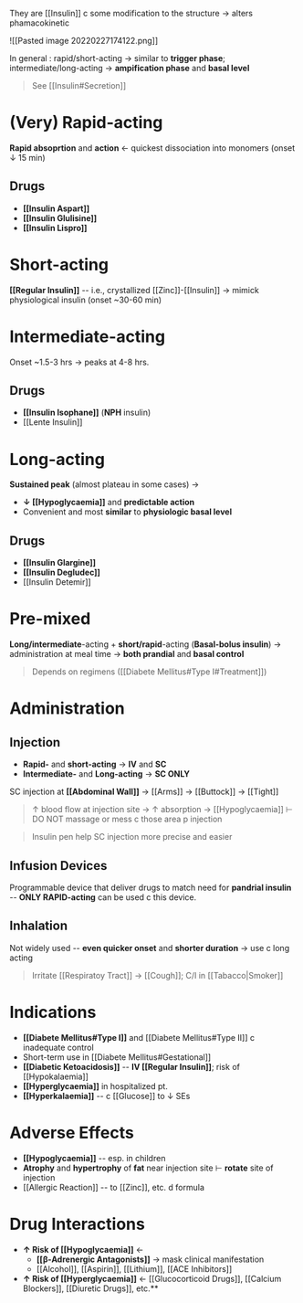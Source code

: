 They are [[Insulin]] c some modification to the structure → alters phamacokinetic

![[Pasted image 20220227174122.png]]

In general : rapid/short-acting → similar to **trigger phase**; intermediate/long-acting → **ampification phase** and **basal level**

> See [[Insulin#Secretion]]

# (Very) Rapid-acting
**Rapid absoprtion** and **action** ← quickest dissociation into monomers (onset ↓ 15 min)

## Drugs
- **[[Insulin Aspart]]**
- **[[Insulin Glulisine]]**
- **[[Insulin Lispro]]**

# Short-acting
**[[Regular Insulin]]** -- i.e., crystallized [[Zinc]]-[[Insulin]] → mimick physiological insulin (onset ~30-60 min)

# Intermediate-acting
Onset ~1.5-3 hrs → peaks at 4-8 hrs.

## Drugs
- **[[Insulin Isophane]]** (**NPH** insulin)
- [[Lente Insulin]]

# Long-acting
**Sustained peak** (almost plateau in some cases) →
- **↓ [[Hypoglycaemia]]** and **predictable action**
- Convenient and most **similar** to **physiologic basal level**

## Drugs
- **[[Insulin Glargine]]** 
- **[[Insulin Degludec]]**
- [[Insulin Detemir]]

# Pre-mixed
**Long/intermediate**-acting + **short/rapid**-acting (**Basal-bolus insulin**) → administration at meal time → **both prandial** and **basal control**

> Depends on regimens ([[Diabete Mellitus#Type I#Treatment]])

# Administration
## Injection
- **Rapid-** and **short-acting** → **IV** and **SC**
- **Intermediate-** and **Long-acting** → **SC ONLY**

SC injection at **[[Abdominal Wall]]** → [[Arms]] → [[Buttock]] → [[Tight]] 
> ↑ blood flow at injection site → ↑ absorption → [[Hypoglycaemia]] ⊢ DO NOT massage or mess c those area p injection

> Insulin pen help SC injection more precise and easier

## Infusion Devices
Programmable device that deliver drugs to match need for **pandrial insulin** -- **ONLY RAPID-acting** can be used c this device.

## Inhalation
Not widely used -- **even quicker onset** and **shorter duration** → use c long acting

> Irritate [[Respiratoy Tract]] → [[Cough]]; C/I in [[Tabacco|Smoker]]

# Indications
- **[[Diabete Mellitus#Type I]]** and [[Diabete Mellitus#Type II]] c inadequate control
- Short-term use in [[Diabete Mellitus#Gestational]]
- **[[Diabetic Ketoacidosis]]** -- **IV [[Regular Insulin]]**; risk of [[Hypokalaemia]]
- **[[Hyperglycaemia]]** in hospitalized pt.
- **[[Hyperkalaemia]]** -- c [[Glucose]] to ↓ SEs

# Adverse Effects
- **[[Hypoglycaemia]]** -- esp. in children
- **Atrophy** and **hypertrophy** of **fat** near injection site ⊢ **rotate** site of injection
- [[Allergic Reaction]] -- to [[Zinc]], etc. d formula

# Drug Interactions
- **↑ Risk of [[Hypoglycaemia]]** ←
	- **[[β-Adrenergic Antagonists]]** → mask clinical manifestation
	- [[Alcohol]], [[Aspirin]], [[Lithium]], [[ACE Inhibitors]]
- **↑ Risk of [[Hyperglycaemia]]** ← [[Glucocorticoid Drugs]], [[Calcium Blockers]], [[Diuretic Drugs]], etc.**